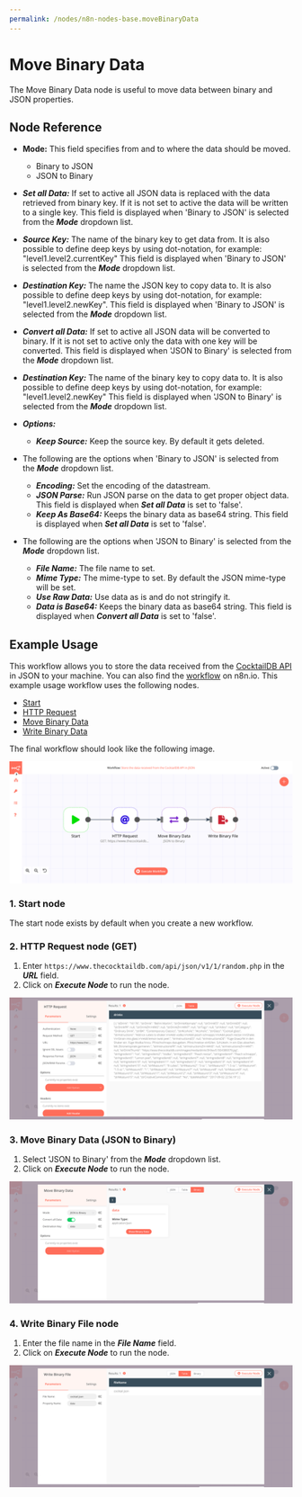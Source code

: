 ```yaml
---
permalink: /nodes/n8n-nodes-base.moveBinaryData
---
```


# Move Binary Data

The Move Binary Data node is useful to move data between binary and JSON properties.

## Node Reference

- **Mode:** This field specifies from and to where the data should be moved.
	- Binary to JSON
	- JSON to Binary
- ***Set all Data:*** If set to active all JSON data is replaced with the data retrieved from binary key. If it is not set to active the data will be written to a single key. This field is displayed when 'Binary to JSON' is selected from the ***Mode*** dropdown list. 
- ***Source Key:*** The name of the binary key to get data from. It is also possible to define deep keys by using dot-notation, for example: "level1.level2.currentKey" This field is displayed when 'Binary to JSON' is selected from the ***Mode*** dropdown list.
- ***Destination Key:*** The name the JSON key to copy data to. It is also possible to define deep keys by using dot-notation, for example:
"level1.level2.newKey". This field is displayed when 'Binary to JSON' is selected from the ***Mode*** dropdown list.
- ***Convert all Data:*** If set to active all JSON data will be converted to binary. If it is not set to active only the data with one key will be converted. This field is displayed when 'JSON to Binary' is selected from the ***Mode*** dropdown list. 
- ***Destination Key:*** The name of the binary key to copy data to. It is also possible to define deep keys by using dot-notation, for example: "level1.level2.newKey" This field is displayed when 'JSON to Binary' is selected from the ***Mode*** dropdown list.
- ***Options:***
    - ***Keep Source:*** Keep the source key. By default it gets deleted.

 - The following are the options when 'Binary to JSON' is selected from the ***Mode*** dropdown list.
	- ***Encoding:*** Set the encoding of the datastream.
    - ***JSON Parse:*** Run JSON parse on the data to get proper object data. This field is displayed when ***Set all Data*** is set to 'false'.
    - ***Keep As Base64:*** Keeps the binary data as base64 string. This field is displayed when ***Set all Data*** is set to 'false'.
 - The following are the options when 'JSON to Binary' is selected from the ***Mode*** dropdown list.
	- ***File Name:*** The file name to set.
    - ***Mime Type:*** The mime-type to set. By default the JSON mime-type will be set.
    - ***Use Raw Data:*** Use data as is and do not stringify it.
    - ***Data is Base64:*** Keeps the binary data as base64 string. This field is displayed when ***Convert all Data*** is set to 'false'.


## Example Usage

This workflow allows you to store the data received from the [CocktailDB API](https://www.thecocktaildb.com/) in JSON to your machine. You can also find the [workflow](https://n8n.io/workflows/652) on n8n.io. This example usage workflow uses the following nodes.
- [Start](../../core-nodes/Start/README.md)
- [HTTP Request](../../core-nodes/HTTPRequest/README.md)
- [Move Binary Data]()
- [Write Binary Data](../../core-nodes/WriteBinaryFile/README.md)

The final workflow should look like the following image.

![A workflow with the Move Binary Data node](./workflow.png)

### 1. Start node

The start node exists by default when you create a new workflow.


### 2. HTTP Request node (GET)

1. Enter `https://www.thecocktaildb.com/api/json/v1/1/random.php` in the ***URL*** field.
2. Click on ***Execute Node*** to run the node.

![Get random cocktail from CocktailDB using the HTTP Request node](./HTTPRequest_node.png)


### 3. Move Binary Data (JSON to Binary)

1. Select 'JSON to Binary' from the ***Mode*** dropdown list.
2. Click on ***Execute Node*** to run the node.

![Convert JSON to binary using the Move Binary Data node](./MoveBinaryData_node.png)


### 4. Write Binary File node

1. Enter the file name in the ***File Name*** field.
2. Click on ***Execute Node*** to run the node.

![Writing a file to disk using the Write Binary File node](./WriteBinaryFile_node.png)
